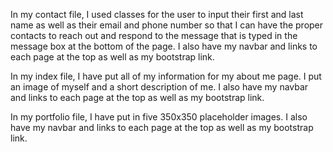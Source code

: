 In my contact file, I used classes for the user to input their first and last name as well as their email and phone number so that I can have the proper contacts to reach out and respond to the message that is typed in the message box at the bottom of the page.  I also have my navbar and links to each page at the top as well as my bootstrap link.

In my index file, I have put all of my information for my about me page. I put an image of myself and a short description of me.  I also have my navbar and links to each page at the top as well as my bootstrap link.

In my portfolio file, I have put in five 350x350 placeholder images. I also have my navbar and links to each page at the top as well as my bootstrap link.
